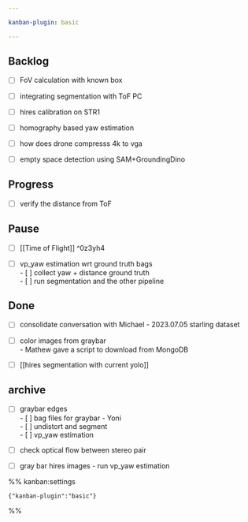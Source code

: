 ```yaml
---

kanban-plugin: basic

---
```


## Backlog

- [ ] FoV calculation with known box
- [ ] integrating segmentation with ToF PC
- [ ] hires calibration on STR1
- [ ] homography based yaw estimation
- [ ] how does drone compresss 4k to vga
- [ ] empty space detection using SAM+GroundingDino


## Progress

- [ ] verify the distance from ToF


## Pause

- [ ] [[Time of Flight]] ^0z3yh4
- [ ] vp_yaw estimation wrt ground truth bags<br>- [ ]  collect yaw + distance ground truth<br>- [ ]  run segmentation and the other pipeline


## Done

- [ ] consolidate conversation with Michael - 2023.07.05 starling dataset
- [ ] color images from graybar<br>- Mathew gave a script to download from MongoDB
- [ ] [[hires segmentation with current yolo]]


## archive

- [ ] graybar edges<br>- [ ] bag files for graybar - Yoni<br>- [ ] undistort and segment<br>- [ ] vp_yaw estimation
- [ ] check optical flow between stereo pair
- [ ] gray bar hires images - run vp_yaw estimation




%% kanban:settings
```
{"kanban-plugin":"basic"}
```
%%